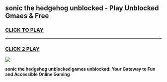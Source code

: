 
## sonic the hedgehog unblocked - Play Unblocked Gmaes & Free
<h3>
<a href="https://news.freeplayer.one?title=sonic_the_hedgehog_unblocked&ref=16F">CLICK TO PLAY</a></h3>
<hr>

<h3>
<a href="https://news.freeplayer.one?title=sonic_the_hedgehog_unblocked&ref=16F">CLICK 2 PLAY</a>
  
</h3>

<a href="https://news.freeplayer.one?title=sonic_the_hedgehog_unblocked&ref=16F/"><img src="https://clearcache.store/games.png"></a>


**sonic the hedgehog unblocked games unblocked: Your Gateway to Fun and Accessible Online Gaming**

